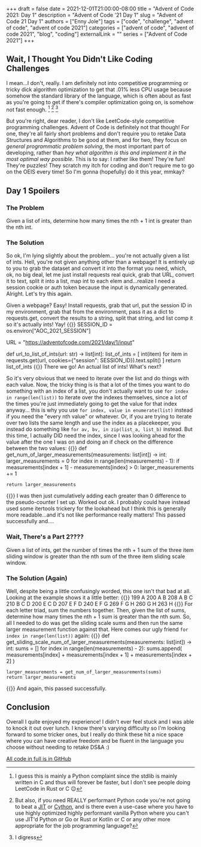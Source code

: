 +++
draft = false
date = 2021-12-01T21:00:00-08:00
title = "Advent of Code 2021: Day 1"
description = "Advent of Code '21 Day 1"
slug = "Advent of Code 21 Day 1"
authors = ["Enny Jole"]
tags = ["code", "challenge", "advent of code", "advent of code 2021"]
categories = ["advent of code", "advent of code 2021", "blog", "coding"]
externalLink = ""
series = ["Advent of Code 2021"]
+++

## Wait, I Thought You Didn't Like Coding Challenges

I mean...I don't, really. I am definitely not into competitive programming or tricky dick algorithm optimization to get that .01% less CPU usage because somehow the standard library of the language, which is often about as fast as you're going to get if there's compiler optimization going on, is somehow not fast enough. [^1] [^2] [^3]

[^1]: I guess this is mainly a Python complaint since the stdlib is mainly written in C and thus will forever be faster, but I don't see people doing LeetCode in Rust or C 😉

[^2]: But also, if you need REALLY performant Python code you're not going to beat a [JIT](https://www.pypy.org) or [Cython](https://cython.org), and is there even a use-case where you have to use highly optimized highly performant vanilla Python where you can't use  JIT'd Python or Go or Rust or Kotlin or C or any other more appropriate for the job programming language?

[^3]: I digress

But you're right, dear reader, I don't like LeetCode-style competitive programming challenges. Advent of Code is definitely not that though! For one, they're all fairly short problems and don't require you to retake Data Structures and Algorithms to be good at them, and for two, they focus on _general programmatic problem solving_, the most important part of developing, rather than _hey what algorithm is this and implement it in the most optimal way possible_. This is to say: I rather like them! They're fun! They're puzzles! They scratch my itch for coding and don't require me to go on the OEIS every time! So I'm gonna (hopefully) do it this year, mmkay?

## Day 1 Spoilers

### The Problem

Given a list of ints, determine how many times the nth + 1 int is greater than the nth int.

### The Solution

So ok, I'm lying slightly about the problem... you're not actually given a list of ints. Hell, you're not given anything other than a webpage! It is entirely up to you to grab the dataset and convert it into the format you need, which, ok, no big deal, let me just install requests real quick, grab that URL, convert it to text, split it into a list, map int to each elem and...realize I need a session cookie or auth token because the input is dynamically generated. Alright. Let's try this again.

Given a webpage? Easy! Install requests, grab that url, put the session ID in my environment, grab that from the environment, pass it as a dict to requests.get, convert the results to a string, split that string, and list comp it so it's actually ints! Yay!
{{<highlight py>}}
SESSION_ID = os.environ["AOC_2021_SESSION"]
<!-- markdownlint-disable-next-line -->
URL = "https://adventofcode.com/2021/day/1/input"

def url_to_list_of_ints(url: str) -> list[int]:
    list_of_ints = [
        int(item)
        for item in requests.get(url, cookies={"session": SESSION_ID}).text.split()
    ]
    return list_of_ints
{{</highlight>}}
There we go! An actual list of ints! What's next?

So it's very obvious that we need to iterate over the list and do things with each value. Now, the tricky thing is is that a lot of the times you want to do something with an index of a list, you don't actually want to use ```for index in range(len(list))``` to iterate over the indexes themselves, since a lot of the times you're just immediately going to get the value for that index anyway... this is why you use ```for index, value in enumerate(list)``` instead if you need the "every nth value" or whatever. Or, if you are trying to iterate over two lists the same length and use the index as a placekeeper, you instead do something like ```for av, bv, in zip(list_a, list_b)``` instead. But this time, I actually DID need the index, since I was looking ahead for the value after the one I was on and doing an if check on the difference between the two values:
{{<highlight py>}}
def get_num_of_larger_measurements(measurements: list[int]) -> int:
    larger_measurements = 0
    for index in range(len(measurements) - 1):
        if measurements[index + 1] - measurements[index] > 0:
            larger_measurements += 1

    return larger_measurements
{{</highlight>}}
I was then just cumulatively adding each greater than 0 difference to the pseudo-counter I set up. Worked out ok. I probably could have instead used some itertools trickery for the lookahead but I think this is generally more readable...and it's not like performance really matters! This passed successfully and....

### Wait, There's a Part 2????

Given a list of ints, get the number of times the nth + 1 sum of the three item sliding window is greater than the nth sum of the three item sliding scale window.

### The Solution (Again)

Well, despite being a little confusingly worded, this one isn't that bad at all. Looking at the example shows it a little better:
{{<highlight text>}}
199  A
200  A B
208  A B C
210    B C D
200  E   C D
207  E F   D
240  E F G
269    F G H
260      G H
263        H
{{</highlight>}}
For each letter triad, sum the numbers together. Then, given the list of sums, determine how many times the nth + 1 sum is greater than the nth sum. So, all I needed to do was get the sliding scale sums and then run the same larger measurement function against that. Here comes our ugly friend ```for index in range(len(list))``` again:
{{<highlight py>}}
def get_sliding_scale_num_of_larger_measurements(measurements: list[int]) -> int:
    sums = []
    for index in range(len(measurements) - 2):
        sums.append(
            measurements[index] + measurements[index + 1] + measurements[index + 2]
        )

    larger_measurements = get_num_of_larger_measurements(sums)
    return larger_measurements
{{</highlight>}}
And again, this passed successfully.

## Conclusion

Overall I quite enjoyed my experience! I didn't ever feel stuck and I was able to knock it out over lunch. I know there's varying difficulty so I'm looking forward to some tricker ones, but I really do think these hit a nice space where you can have creative freedom and be fluent in the language you choose without needing to retake DS&A :)

[All code in full is in GitHub](https://github.com/ENG-Jole/advent-of-code-2021)
